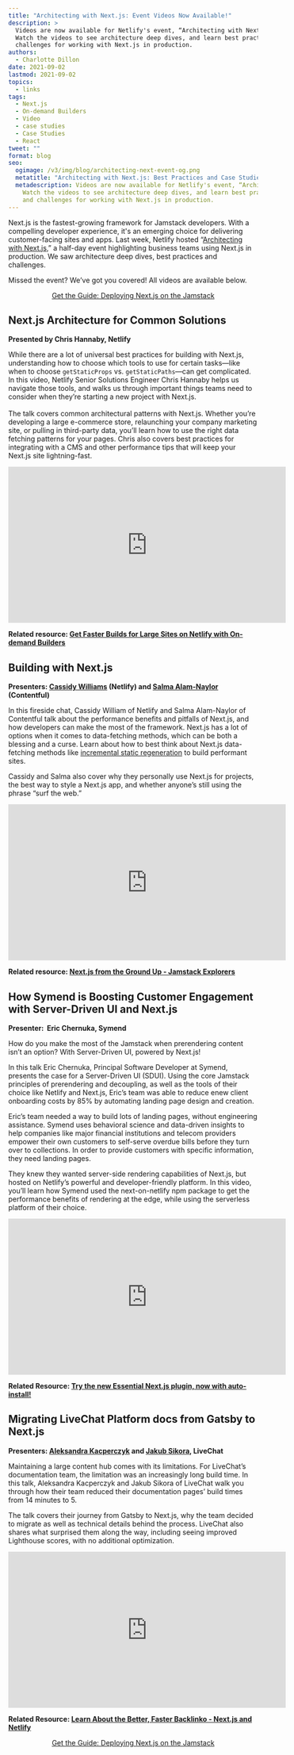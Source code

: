 ```yaml
---
title: "Architecting with Next.js: Event Videos Now Available!"
description: >
  Videos are now available for Netlify's event, “Architecting with Next.js.”
  Watch the videos to see architecture deep dives, and learn best practices and
  challenges for working with Next.js in production.
authors:
  - Charlotte Dillon
date: 2021-09-02
lastmod: 2021-09-02
topics:
  - links
tags:
  - Next.js
  - On-demand Builders
  - Video
  - case studies
  - Case Studies
  - React
tweet: ""
format: blog
seo:
  ogimage: /v3/img/blog/architecting-next-event-og.png
  metatitle: "Architecting with Next.js: Best Practices and Case Studies"
  metadescription: Videos are now available for Netlify's event, “Architecting with Next.js.”
    Watch the videos to see architecture deep dives, and learn best practices
    and challenges for working with Next.js in production.
---
```

Next.js is the fastest-growing framework for Jamstack developers. With a compelling developer experience, it's an emerging choice for delivering customer-facing sites and apps. Last week, Netlify hosted “[Architecting with Next.js,](https://www.netlify.com/events/architecting-with-nextjs)” a half-day event highlighting business teams using Next.js in production. We saw architecture deep dives, best practices and challenges. 

Missed the event? We’ve got you covered! All videos are available below. 

<p style="text-align:center"><a href="https://www.netlify.com/resources/guides/next-js-on-the-jamstack/" class="button">Get the Guide: Deploying Next.js on the Jamstack</a></p>

## Next.js Architecture for Common Solutions

**Presented by Chris Hannaby, Netlify**

While there are a lot of universal best practices for building with Next.js, understanding how to choose which tools to use for certain tasks—like when to choose `getStaticProps` vs. `getStaticPaths`—can get complicated. In this video, Netlify Senior Solutions Engineer Chris Hannaby helps us navigate those tools, and walks us through important things teams need to consider when they’re starting a new project with Next.js.\
\
The talk covers common architectural patterns with Next.js. Whether you’re developing a large e-commerce store, relaunching your company marketing site, or pulling in third-party data, you’ll learn how to use the right data fetching patterns for your pages. Chris also covers best practices for integrating with a CMS and other performance tips that will keep your Next.js site lightning-fast.

<iframe width="560" height="315" src="https://www.youtube.com/embed/ZGAR8RdBdok" title="YouTube video player" frameborder="0" allow="accelerometer; autoplay; clipboard-write; encrypted-media; gyroscope; picture-in-picture" allowfullscreen></iframe>

**Related resource: [Get Faster Builds for Large Sites on Netlify with On-demand Builders](https://www.netlify.com/blog/2021/04/14/faster-builds-for-large-sites-on-netlify-with-on-demand-builders-now-in-early-access/)** 

## Building with Next.js

**Presenters: [Cassidy Williams](https://twitter.com/cassidoo) (Netlify) and [Salma Alam-Naylor](https://twitter.com/whitep4nth3r) (Contentful)**

In this fireside chat, Cassidy William of Netlify and Salma Alam-Naylor of Contentful talk about the performance benefits and pitfalls of Next.js, and how developers can make the most of the framework. Next.js has a lot of options when it comes to data-fetching methods, which can be both a blessing and a curse. Learn about how to best think about Next.js data-fetching methods like [incremental static regeneration](https://www.netlify.com/blog/2021/03/08/incremental-static-regeneration-its-benefits-and-its-flaws/) to build performant sites. 

Cassidy and Salma also cover why they personally use Next.js for projects, the best way to style a Next.js app, and whether anyone’s still using the phrase “surf the web.” 

<iframe width="560" height="315" src="https://www.youtube.com/embed/BqQcgHEif5s" title="YouTube video player" frameborder="0" allow="accelerometer; autoplay; clipboard-write; encrypted-media; gyroscope; picture-in-picture" allowfullscreen></iframe>

**Related resource: [Next.js from the Ground Up - Jamstack Explorers](https://explorers.netlify.com/learn/nextjs)** 

## How Symend is Boosting Customer Engagement with Server-Driven UI and Next.js

**Presenter:  Eric Chernuka, Symend** 

How do you make the most of the Jamstack when prerendering content isn’t an option? With Server-Driven UI, powered by Next.js!

In this talk Eric Chernuka, Principal Software Developer at Symend, presents the case for a Server-Driven UI (SDUI). Using the core Jamstack principles of prerendering and decoupling, as well as the tools of their choice like Netlify and Next.js, Eric’s team was able to reduce enew client onboarding costs by 85% by automating landing page design and creation. 

Eric’s team needed a way to build lots of landing pages, without engineering assistance. Symend uses behavioral science and data-driven insights to help companies like major financial institutions and telecom providers empower their own customers to self-serve overdue bills before they turn over to collections. In order to provide customers with specific information, they need landing pages. 

They knew they wanted server-side rendering capabilities of Next.js, but hosted on Netlify’s powerful and developer-friendly platform. In this video, you’ll learn how Symend used the next-on-netlify npm package to get the performance benefits of rendering at the edge, while using the serverless platform of their choice. 

<iframe width="560" height="315" src="https://www.youtube.com/embed/foo2MQfLR44" title="YouTube video player" frameborder="0" allow="accelerometer; autoplay; clipboard-write; encrypted-media; gyroscope; picture-in-picture" allowfullscreen></iframe>

**Related Resource: [Try the new Essential Next.js plugin, now with auto-install!](https://www.netlify.com/blog/2021/03/16/try-the-new-essential-next.js-plugin-now-with-auto-install/)** 

## Migrating LiveChat Platform docs from Gatsby to Next.js

**Presenters: [Aleksandra Kacperczyk](https://www.linkedin.com/in/aleksandra-kacperczyk-200047180/) and [Jakub Sikora](https://www.linkedin.com/in/jbsikora/), LiveChat**

Maintaining a large content hub comes with its limitations. For LiveChat’s documentation team, the limitation was an increasingly long build time. In this talk, Aleksandra Kacperczyk and Jakub Sikora of LiveChat walk you through how their team reduced their documentation pages’ build times from 14 minutes to 5. 

The talk covers their journey from Gatsby to Next.js, why the team decided to migrate as well as technical details behind the process. LiveChat also shares what surprised them along the way, including seeing improved Lighthouse scores, with no additional optimization. 

<iframe width="560" height="315" src="https://www.youtube.com/embed/Zw75cfq8NVM" title="YouTube video player" frameborder="0" allow="accelerometer; autoplay; clipboard-write; encrypted-media; gyroscope; picture-in-picture" allowfullscreen></iframe>

**Related Resource: [Learn About the Better, Faster Backlinko - Next.js and Netlify](https://www.netlify.com/blog/2021/03/30/next.js-and-netlify-for-a-better-and-faster-backlinko-website/)**

<p style="text-align:center"><a href="https://www.netlify.com/resources/guides/next-js-on-the-jamstack/" class="button">Get the Guide: Deploying Next.js on the Jamstack</a></p>
